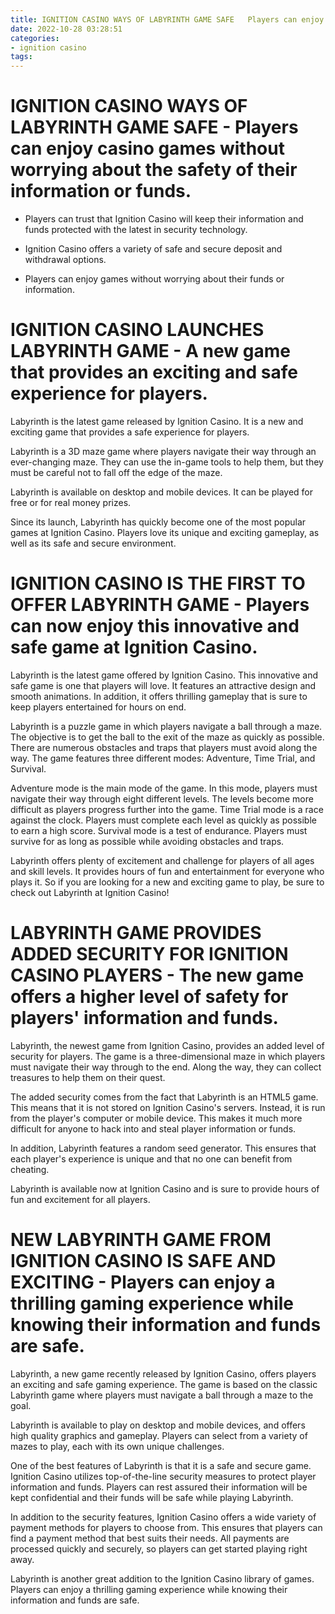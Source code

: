 ```yaml
---
title: IGNITION CASINO WAYS OF LABYRINTH GAME SAFE   Players can enjoy casino games without worrying about the safety of their information or funds.
date: 2022-10-28 03:28:51
categories:
- ignition casino
tags:
---
```



#  IGNITION CASINO WAYS OF LABYRINTH GAME SAFE - Players can enjoy casino games without worrying about the safety of their information or funds.

- Players can trust that Ignition Casino will keep their information and funds protected with the latest in security technology.

- Ignition Casino offers a variety of safe and secure deposit and withdrawal options.

- Players can enjoy games without worrying about their funds or information.

#  IGNITION CASINO LAUNCHES LABYRINTH GAME - A new game that provides an exciting and safe experience for players.

Labyrinth is the latest game released by Ignition Casino. It is a new and exciting game that provides a safe experience for players.

Labyrinth is a 3D maze game where players navigate their way through an ever-changing maze. They can use the in-game tools to help them, but they must be careful not to fall off the edge of the maze.

Labyrinth is available on desktop and mobile devices. It can be played for free or for real money prizes.

Since its launch, Labyrinth has quickly become one of the most popular games at Ignition Casino. Players love its unique and exciting gameplay, as well as its safe and secure environment.

#  IGNITION CASINO IS THE FIRST TO OFFER LABYRINTH GAME - Players can now enjoy this innovative and safe game at Ignition Casino.

Labyrinth is the latest game offered by Ignition Casino. This innovative and safe game is one that players will love. It features an attractive design and smooth animations. In addition, it offers thrilling gameplay that is sure to keep players entertained for hours on end.

Labyrinth is a puzzle game in which players navigate a ball through a maze. The objective is to get the ball to the exit of the maze as quickly as possible. There are numerous obstacles and traps that players must avoid along the way. The game features three different modes: Adventure, Time Trial, and Survival.

Adventure mode is the main mode of the game. In this mode, players must navigate their way through eight different levels. The levels become more difficult as players progress further into the game. Time Trial mode is a race against the clock. Players must complete each level as quickly as possible to earn a high score. Survival mode is a test of endurance. Players must survive for as long as possible while avoiding obstacles and traps.

Labyrinth offers plenty of excitement and challenge for players of all ages and skill levels. It provides hours of fun and entertainment for everyone who plays it. So if you are looking for a new and exciting game to play, be sure to check out Labyrinth at Ignition Casino!

#  LABYRINTH GAME PROVIDES ADDED SECURITY FOR IGNITION CASINO PLAYERS - The new game offers a higher level of safety for players' information and funds.

Labyrinth, the newest game from Ignition Casino, provides an added level of security for players. The game is a three-dimensional maze in which players must navigate their way through to the end. Along the way, they can collect treasures to help them on their quest.

The added security comes from the fact that Labyrinth is an HTML5 game. This means that it is not stored on Ignition Casino's servers. Instead, it is run from the player's computer or mobile device. This makes it much more difficult for anyone to hack into and steal player information or funds.

In addition, Labyrinth features a random seed generator. This ensures that each player's experience is unique and that no one can benefit from cheating.

Labyrinth is available now at Ignition Casino and is sure to provide hours of fun and excitement for all players.

#  NEW LABYRINTH GAME FROM IGNITION CASINO IS SAFE AND EXCITING - Players can enjoy a thrilling gaming experience while knowing their information and funds are safe.

Labyrinth, a new game recently released by Ignition Casino, offers players an exciting and safe gaming experience. The game is based on the classic Labyrinth game where players must navigate a ball through a maze to the goal.

Labyrinth is available to play on desktop and mobile devices, and offers high quality graphics and gameplay. Players can select from a variety of mazes to play, each with its own unique challenges.

One of the best features of Labyrinth is that it is a safe and secure game. Ignition Casino utilizes top-of-the-line security measures to protect player information and funds. Players can rest assured their information will be kept confidential and their funds will be safe while playing Labyrinth.

In addition to the security features, Ignition Casino offers a wide variety of payment methods for players to choose from. This ensures that players can find a payment method that best suits their needs. All payments are processed quickly and securely, so players can get started playing right away.

Labyrinth is another great addition to the Ignition Casino library of games. Players can enjoy a thrilling gaming experience while knowing their information and funds are safe.